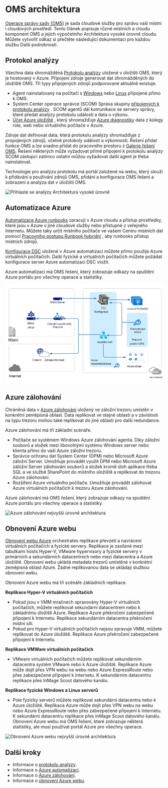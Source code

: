 <properties 
   pageTitle="Operace správy sady (OMS) architektura | Microsoft Azure"
   description="Microsoft operace správy sady (OMS) je společnosti Microsoft cloudové IT řešení pro správu, která vám pomáhá spravovat a chránit vaše místních a cloudových infrastruktury.  Tento článek uvádí různé služby součástí OMS a obsahuje odkazy na podrobný obsah."
   services="operations-management-suite"
   documentationCenter=""
   authors="bwren"
   manager="jwhit"
   editor="tysonn" />
<tags 
   ms.service="operations-management-suite"
   ms.devlang="na"
   ms.topic="get-started-article"
   ms.tgt_pltfrm="na"
   ms.workload="infrastructure-services"
   ms.date="10/27/2016"
   ms.author="bwren" />

# <a name="oms-architecture"></a>OMS architektura

[Operace správy sady (OMS)](https://azure.microsoft.com/documentation/services/operations-management-suite/) je sada cloudové služby pro správu vaší místní i cloudových prostředí.  Tento článek popisuje různé místních a cloudu komponent OMS a jejich výpočetního Architektura vysoké úrovně cloudu.  Můžete vytvořit odkaz si přečtěte následující dokumentaci pro každou službu Další podrobnosti.

## <a name="log-analytics"></a>Protokol analýzy

Všechna data shromážděná [Protokolu analýzy](https://azure.microsoft.com/documentation/services/log-analytics/) uložené v úložišti OMS, který je hostovaný v Azure.  Připojení zdroje generovat dat shromážděných do úložiště OMS.  Tři typy připojených zdrojů podporované aktuálně existuje.

- Agent nainstalovaný na počítači s [Windows](../log-analytics/log-analytics-windows-agents.md) nebo [Linux](../log-analytics/log-analytics-linux-agents.md) připojené přímo k OMS.
- System Center operace správce (SCOM) Správa skupiny [připojených k protokolu analýzy](../log-analytics/log-analytics-om-agents.md) .  SCOM agentů dál komunikace se servery správy, které předat analýzy protokolu událostí a data o výkonu.
- [Účet Azure úložiště](../log-analytics/log-analytics-azure-storage.md) , který shromažďuje [Azure diagnostiky](../cloud-services/cloud-services-dotnet-diagnostics.md) data z kolegy role, web nebo virtuálního počítače v Azure.

Zdroje dat definovat data, která protokolu analýzy shromažďuje z propojených zdrojů, včetně protokoly událostí a výkonnosti.  Řešení přidat funkce OMS a lze snadno přidat do pracovního prostoru z [Galerie řešení OMS](../log-analytics/log-analytics-add-solutions.md).  Řešení některých může vyžadovat přímé připojení k protokolu analýzy SCOM zástupci zatímco ostatní můžou vyžadovat další agent je třeba nainstalovat.

Technologie pro analýzu protokolu má portál založené na webu, který slouží k přidávání a používání zdrojů OMS, přidání a konfigurace OMS řešení a zobrazení a analýza dat v úložišti OMS.

![Přihlaste se analýzy Architektura vysoké úrovně](media/operations-management-suite-architecture/log-analytics.png)


## <a name="azure-automation"></a>Automatizace Azure

[Automatizace Azure runbooks](http://azure.microsoft.com/documentation/services/automation) zpracují v Azure cloudu a přístup prostředky, které jsou v Azure v jiné cloudové služby nebo přístupné z veřejného Internetu.  Můžete taky určit místního počítače ve vašem Centru místních dat pomocí [Pracovního postupu Runbook hybridní](../automation/automation-hybrid-runbook-worker.md) , aby runbooks přístup místních zdrojů.

[Konfigurace DSC](../automation/automation-dsc-overview.md) uložené v Azure automatizaci můžete přímo použije Azure virtuálních počítačích.  Další fyzické a virtuálních počítačích můžete požádat konfigurace server Azure automatizaci DSC vložit.

Azure automatizaci má OMS řešení, který zobrazuje odkazy na spuštění Azure portálu pro všechny operace a statistiky.

![Azure automatizaci nejvyšší úrovně architektura](media/operations-management-suite-architecture/automation.png)

## <a name="azure-backup"></a>Azure zálohování

Chráněná data v [Azure zálohování](http://azure.microsoft.com/documentation/services/backup) uložený ve záložní trezoru umístěn v konkrétní zeměpisná oblast.  Data replikovat ve stejné oblasti a v závislosti na typu trezoru mohou také replikovat do jiné oblasti pro další redundance.

Azure zálohování má tři základní scénáře.

- Počítače se systémem Windows Azure zálohování agenta.  Díky záložní souborů a složek mezi libovolnými systému Windows server nebo klienta přímo do vaší Azure záložní trezoru.  
- Správce ochranu dat System Center (DPM) nebo Microsoft Azure záložní Server. Umožňuje provádět využít DPM nebo Microsoft Azure záložní Server zálohování souborů a složek kromě úloh aplikace třeba SQL a ve službě SharePoint do místního úložiště a replikovat do trezoru Azure zálohování.
- Rozšíření Azure virtuálního počítače.  Umožňuje provádět zálohovat Azure virtuálních počítačích k trezoru Azure zálohování.

Azure zálohování má OMS řešení, který zobrazuje odkazy na spuštění Azure portálu pro všechny operace a statistiky.

![Azure zálohování nejvyšší úrovně architektura](media/operations-management-suite-architecture/backup.png)

## <a name="azure-site-recovery"></a>Obnovení Azure webu

[Obnovení webu Azure](http://azure.microsoft.com/documentation/services/site-recovery) orchestrates replikace převzetí a navrácení virtuálních počítačích a fyzické servery. Replikace je zasílané mezi tabulkami hosts Hyper-V, VMware hypervisory a fyzické servery v primárních a sekundárních datacentrech nebo mezi datacentra a Azure úložiště.  Obnovení webu ukládá metadata trezorů umístěné v konkrétní zeměpisná oblast Azure. Žádné replikovanou data se ukládají službou obnovení webu.

Obnovení Azure webu má tři scénáře základních replikace.

**Replikace Hyper-V virtuálních počítačích**
- Pokud jsou v VMM mračnech spravovány Hyper-V virtuálních počítačích, můžete replikovat sekundární datacentrem nebo k základnímu úložišti Azure.  Replikace Azure překročení zabezpečené připojení k Internetu.  Replikace sekundárním datacentra překročení místní síti.
- Pokud pro Hyper-V virtuálních počítačích nejsou spravuje VMM, můžete replikovat do Azure úložiště.  Replikace Azure překročení zabezpečené připojení k Internetu.
 
**Replikace VMWare virtuálních počítačích**
- VMware virtuálních počítačích můžete replikovat sekundárním datacentra systém VMware nebo k Azure úložiště.  Replikace Azure může dojít přes VPN webu na webu nebo Azure ExpressRoute nebo přes zabezpečené připojení k Internetu. K sekundárním datacentru replikace přes InMage Scout datového kanálu.
 
**Replikace fyzické Windows a Linux serverů** 
- Pole fyzicky serverů můžete replikovat sekundární datacentra nebo k Azure úložiště. Replikace Azure může dojít přes VPN webu na webu nebo Azure ExpressRoute nebo přes zabezpečené připojení k Internetu. K sekundární datacentru replikace přes InMage Scout datového kanálu.  Obnovení Azure webu má OMS řešení, které zobrazuje některá statistiky, ale musí používat portál Azure pro všechny operace.

![Obnovení Azure webu nejvyšší úrovně architektura](media/operations-management-suite-architecture/site-recovery.png)


## <a name="next-steps"></a>Další kroky

- Informace o [protokolu analýzy](http://azure.microsoft.com/documentation/services/log-analytics).
- Informace o [Azure automatizaci](https://azure.microsoft.com/documentation/services/automation).
- Informace o [Azure zálohování](http://azure.microsoft.com/documentation/services/backup).
- Informace o [obnovení Azure webu](http://azure.microsoft.com/documentation/services/site-recovery).

